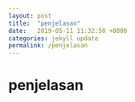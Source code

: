 ```yaml
---
layout: post
title:  "penjelasan"
date:   2019-05-11 11:32:50 +0800
categories: jekyll update
permalink: /penjelasan
---
```


# penjelasan